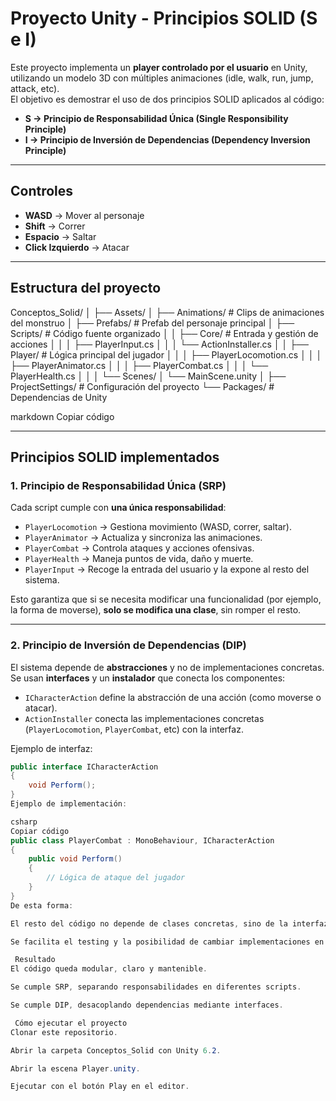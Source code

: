 # Proyecto Unity - Principios SOLID (S e I)

Este proyecto implementa un **player controlado por el usuario** en Unity, utilizando un modelo 3D con múltiples animaciones (idle, walk, run, jump, attack, etc).  
El objetivo es demostrar el uso de dos principios SOLID aplicados al código:

- **S → Principio de Responsabilidad Única (Single Responsibility Principle)**
- **I → Principio de Inversión de Dependencias (Dependency Inversion Principle)**

---

## Controles

- **WASD** → Mover al personaje  
- **Shift** → Correr  
- **Espacio** → Saltar  
- **Click Izquierdo** → Atacar  

---

## Estructura del proyecto

Conceptos_Solid/
│
├── Assets/
│ ├── Animations/ # Clips de animaciones del monstruo
│ ├── Prefabs/ # Prefab del personaje principal
│ ├── Scripts/ # Código fuente organizado
│ │ ├── Core/ # Entrada y gestión de acciones
│ │ │ ├── PlayerInput.cs
│ │ │ └── ActionInstaller.cs
│ │ ├── Player/ # Lógica principal del jugador
│ │ │ ├── PlayerLocomotion.cs
│ │ │ ├── PlayerAnimator.cs
│ │ │ ├── PlayerCombat.cs
│ │ │ └── PlayerHealth.cs
│ │
│ └── Scenes/
│ └── MainScene.unity
│
├── ProjectSettings/ # Configuración del proyecto
└── Packages/ # Dependencias de Unity

markdown
Copiar código

---

##  Principios SOLID implementados

### 1. **Principio de Responsabilidad Única (SRP)**
Cada script cumple con **una única responsabilidad**:
- `PlayerLocomotion` → Gestiona movimiento (WASD, correr, saltar).  
- `PlayerAnimator` → Actualiza y sincroniza las animaciones.  
- `PlayerCombat` → Controla ataques y acciones ofensivas.  
- `PlayerHealth` → Maneja puntos de vida, daño y muerte.  
- `PlayerInput` → Recoge la entrada del usuario y la expone al resto del sistema.  

Esto garantiza que si se necesita modificar una funcionalidad (por ejemplo, la forma de moverse), **solo se modifica una clase**, sin romper el resto.

---

### 2. **Principio de Inversión de Dependencias (DIP)**
El sistema depende de **abstracciones** y no de implementaciones concretas.  
Se usan **interfaces** y un **instalador** que conecta los componentes:

- `ICharacterAction` define la abstracción de una acción (como moverse o atacar).  
- `ActionInstaller` conecta las implementaciones concretas (`PlayerLocomotion`, `PlayerCombat`, etc) con la interfaz.  

Ejemplo de interfaz:

```csharp
public interface ICharacterAction
{
    void Perform();
}
Ejemplo de implementación:

csharp
Copiar código
public class PlayerCombat : MonoBehaviour, ICharacterAction
{
    public void Perform()
    {
        // Lógica de ataque del jugador
    }
}
De esta forma:

El resto del código no depende de clases concretas, sino de la interfaz.

Se facilita el testing y la posibilidad de cambiar implementaciones en el futuro sin romper nada.

 Resultado
El código queda modular, claro y mantenible.

Se cumple SRP, separando responsabilidades en diferentes scripts.

Se cumple DIP, desacoplando dependencias mediante interfaces.

 Cómo ejecutar el proyecto
Clonar este repositorio.

Abrir la carpeta Conceptos_Solid con Unity 6.2.

Abrir la escena Player.unity.

Ejecutar con el botón Play en el editor.

